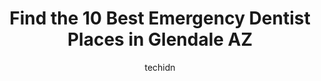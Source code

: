 ---
layout: ampstory
image: https://i0.wp.com/www.depkes.org/wp-content/uploads/2023/06/emergency-dentist-0-in-glendale-az-1685872161.jpeg?resize=640,853
author: techidn
featured: false
description: Discover the impressive array of Emergency Dentist options in Glendale AZ, where you can find 10 of the largest Emergency Dentist establishments in the area. From renowned classics to hidden
title: Find the 10 Best Emergency Dentist Places in Glendale AZ
cover:
   title: Find the 10 Best Emergency Dentist Places in Glendale AZ
   subtitle: Rickpate
   background: https://www.depkes.org/wp-content/uploads/2023/06/emergency-dentist-0-in-glendale-az-1685872161.jpeg

pages: 
 - layout: thirds
   top: <h1>#1 Aspen Dental</h1>
   bottom: "<p>I have NEVER experienced such a caring  dental staff. I cant put into  words  how each department ( dentists assistants ESPECIALLY the financing department) was kind und</p>"
   background: https://www.depkes.org/wp-content/uploads/2023/06/emergency-dentist-1-in-glendale-az-1685872162.jpeg
   backgroundblur: true
 - layout: thirds
   top: <h1>#2 My Dental & Implants</h1>
   bottom: "<p>Great visit today! Greeted by first name as soon as I made contact, I was very impressed with the dentist. He was both personable and professional. As we left, one of the</p>"
   background: https://www.depkes.org/wp-content/uploads/2023/06/emergency-dentist-2-in-glendale-az-1685872162.jpeg
   cta:
      link: https://www.depkes.org/blog/find-the-10-best-emergency-dentist-places-in-glendale-az/
      text: Find the 10 Best Emergency Dentist Places in Glendale AZ
 - layout: thirds
   top: <h1>#3 OnCall Dental Urgent Care</h1>
   bottom: "<p>5940 W Union Hills Dr F-110, Glendale, AZ 85308, United States</p>"
   background: https://www.depkes.org/wp-content/uploads/2023/06/emergency-dentist-3-in-glendale-az-1685872163.jpeg
   cta:
      link: https://www.depkes.org/blog/find-the-10-best-emergency-dentist-places-in-glendale-az/
      text: Find the 10 Best Emergency Dentist Places in Glendale AZ
 - layout: thirds
   top: <h1>#4 Western Dental & Orthodontics</h1>
   bottom: "<p>5929 W Peoria Ave, Glendale, AZ 85302, United States</p>"
   background: https://images.unsplash.com/photo-1527067829737-402993088e6b?ixlib=rb-4.0.3&ixid=MnwxMjA3fDB8MHxwaG90by1wYWdlfHx8fGVufDB8fHx8&auto=format&fit=crop&w=640&h=853&q=80
   cta:
      link: https://www.depkes.org/blog/find-the-10-best-emergency-dentist-places-in-glendale-az/
      text: Find the 10 Best Emergency Dentist Places in Glendale AZ
 - layout: thirds
   top: <h1>#5 Aspen Dental</h1>
   bottom: "<p>9455 W Glendale Ave, Glendale, AZ 85305, United States</p>"
   background: https://images.unsplash.com/photo-1540457036297-448b6b99e91c?ixlib=rb-4.0.3&ixid=MnwxMjA3fDB8MHxwaG90by1wYWdlfHx8fGVufDB8fHx8&auto=format&fit=crop&w=640&h=853&q=80
   cta:
      link: https://www.depkes.org/blog/find-the-10-best-emergency-dentist-places-in-glendale-az/
      text: Find the 10 Best Emergency Dentist Places in Glendale AZ
 - layout: thirds
   top: <h1>#6 AZ Family Dental</h1>
   bottom: "<p>8519 N 59th Ave, Glendale, AZ 85302, United States</p>"
   background: https://images.unsplash.com/photo-1541356665065-22676f35dd40?ixlib=rb-4.0.3&ixid=MnwxMjA3fDB8MHxwaG90by1wYWdlfHx8fGVufDB8fHx8&auto=format&fit=crop&w=640&h=853&q=80
   cta:
      link: https://www.depkes.org/blog/find-the-10-best-emergency-dentist-places-in-glendale-az/
      text: Find the 10 Best Emergency Dentist Places in Glendale AZ
 - layout: thirds
   top: <h1>#7 Westwind Dental</h1>
   bottom: "<p>5141 W Thunderbird Rd, Glendale, AZ 85306, United States</p>"
   background: https://images.unsplash.com/photo-1615749413727-825b59a857b5?ixlib=rb-4.0.3&ixid=MnwxMjA3fDB8MHxwaG90by1wYWdlfHx8fGVufDB8fHx8&auto=format&fit=crop&w=640&h=853&q=80
   cta:
      link: https://www.depkes.org/blog/find-the-10-best-emergency-dentist-places-in-glendale-az/
      text: Find the 10 Best Emergency Dentist Places in Glendale AZ
 - layout: thirds
   middle: Continue reading...
   background: https://images.unsplash.com/photo-1484589065579-248aad0d8b13?ixlib=rb-4.0.3&ixid=MnwxMjA3fDB8MHxwaG90by1wYWdlfHx8fGVufDB8fHx8&auto=format&fit=crop&w=640&h=853&q=80
   cta:
      link: https://www.depkes.org/blog/find-the-10-best-emergency-dentist-places-in-glendale-az/
      text: Find the 10 Best Emergency Dentist Places in Glendale AZ
      
---